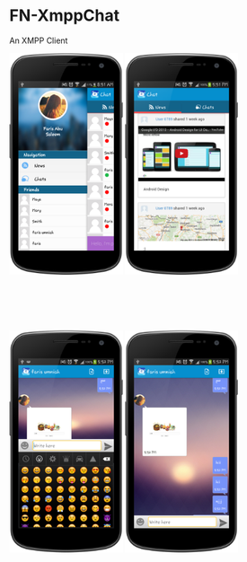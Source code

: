 FN-XmppChat
===========

An XMPP Client

<div align="left">
     <img width="40%"  src="snapshots/device-2014-12-16-085212.png" alt="About screen" title="About screen"</img>
     <img width="40%"  src="snapshots/device-2014-12-15-1751371.png" alt="About screen" title="About screen"</img>

</div>

<br/><br/><br/><br/>

<div align="left">
    <img width="40%" src="snapshots/device-2014-12-15-175223.png" alt="About screen" title="About screen"</img>
     <img width="40%" src="snapshots/device-2014-12-15-175253.png" alt="About screen" title="About screen"</img>
</div>


